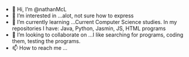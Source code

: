 - 👋 Hi, I’m @nathanMcL
- 👀 I’m interested in ...alot, not sure how to express
- 🌱 I’m currently learning ...Current Computer Science studies. In my repositories I have: Java, Python, Jasmin, JS, HTML programs
- 💞️ I’m looking to collaborate on ...I like searching for programs, coding them, testing the programs. 
- 📫 How to reach me ...

<!---
nathanMcL/nathanMcL is a ✨ special ✨ repository because its `README.md` (this file) appears on your GitHub profile.
You can click the Preview link to take a look at your changes.
--->
